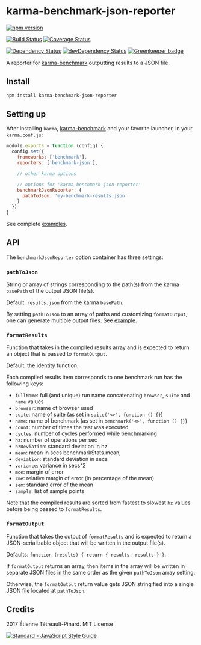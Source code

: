 # karma-benchmark-json-reporter

[![npm version][badge-version]][npm]

[![Build Status][badge-travis]][travis]
[![Coverage Status][badge-coveralls]][coveralls]

[![Dependency Status][badge-deps]][deps]
[![devDependency Status][badge-dev-deps]][dev-deps]
[![Greenkeeper badge][badge-greenkeeper]][greenkeeper]

A reporter for [karma-benchmark][karma-benchmark] outputting results to a JSON
file.

## Install

```bash
npm install karma-benchmark-json-reporter
```

## Setting up

After installing `karma`, [karma-benchmark][karma-benchmark] and your favorite
launcher, in your `karma.conf.js`:

```js
module.exports = function (config) {
  config.set({
    frameworks: ['benchmark'],
    reporters: ['benchmark-json'],

    // other karma options

    // options for 'karma-benchmark-json-reporter'
    benchmarkJsonReporter: {
      pathToJson: 'my-benchmark-results.json'
    }
  })
}
```

See complete [examples][example].

## API

The `benchmarkJsonReporter` option container has three settings:

### `pathToJson`

String or array of strings corresponding to the path(s) from the karma `basePath`
of the output JSON file(s).

Default: `results.json` from the karma `basePath`.

By setting `pathToJson` to an array of paths and customizing `formatOutput`, one
can generate multiple output files. See [example][example-02].

### `formatResults`

Function that takes in the compiled results array and is expected to return an
object that is passed to `formatOutput`.

Default: the identity function.

Each compiled results item corresponds to one benchmark run has the following keys:

- `fullName`: full (and unique) run name concatenating `browser`, `suite` and
`name` values
- `browser`: name of browser used
- `suite`: name of suite (as set in `suite('<>', function () {}`)
- `name`: name of benchmark (as set in `benchmark('<>', function () {}`)
- `count`: number of times the test was executed
- `cycles`: number of cycles performed while benchmarking
- `hz`: number of operations per sec
- `hzDeviation`: standard  deviation in hz
- `mean`: mean in secs benchmarkStats.mean,
- `deviation`: standard deviation in secs
- `variance`: variance in secs^2
- `moe`: margin of error
- `rme`: relative margin of error (in percentage of the mean)
- `sem`: standard error of the mean
- `sample`: list of sample points

Note that the compiled results are sorted from fastest to slowest `hz` values
before being passed to `formatResults`.

### `formatOutput`

Function that takes the output of `formatResults` and is expected to return a
JSON-serializable object that will be written in the output file(s).

Defaults: `function (results) { return { results: results } }`.

If `formatOutput` returns an array, then items in the array will be written in
separate JSON files in the same order as the given `pathToJson` array setting.

Otherwise, the `formatOutput` return value gets JSON stringified into a single
JSON file located at `pathToJson`.

## Credits

2017 Étienne Tétreault-Pinard. MIT License

[![Standard - JavaScript Style Guide](https://cdn.rawgit.com/feross/standard/master/badge.svg)](https://github.com/feross/standard)

[npm]: https://www.npmjs.com/package/karma-benchmark-json-reporter
[badge-version]: https://badge.fury.io/js/karma-benchmark-json-reporter.svg
[travis]: https://travis-ci.org/etpinard/karma-benchmark-json-reporter
[badge-travis]: https://travis-ci.org/etpinard/karma-benchmark-json-reporter.svg?branch=master
[coveralls]: https://coveralls.io/github/etpinard/karma-benchmark-json-reporter?branch=master
[badge-coveralls]: https://coveralls.io/repos/github/etpinard/karma-benchmark-json-reporter/badge.svg?branch=master
[badge-deps]: https://david-dm.org/etpinard/karma-benchmark-json-reporter.svg?style=flat-square
[deps]: https://david-dm.org/etpinard/karma-benchmark-json-reporter
[badge-dev-deps]: https://david-dm.org/etpinard/karma-benchmark-json-reporter/dev-status.svg?style=flat-square
[dev-deps]: https://david-dm.org/etpinard/karma-benchmark-json-reporter#info=devDependencies
[greenkeeper]: https://greenkeeper.io/
[badge-greenkeeper]: https://badges.greenkeeper.io/etpinard/karma-benchmark-json-reporter.svg
[karma-benchmark]: https://github.com/JamieMason/karma-benchmark
[example]: https://github.com/etpinard/karma-benchmark-json-reporter/tree/master/example
[example-02]: https://github.com/etpinard/karma-benchmark-json-reporter/blob/master/example/02-multiple-output-files/karma.conf.js
